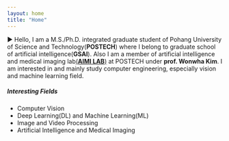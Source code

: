 ```yaml
---
layout: home
title: "Home"
---
```


▶︎ Hello, I am a M.S./Ph.D. integrated graduate student of Pohang University of Science and Technology(**POSTECH**) where I belong to graduate school of artificial intelligence(**GSAI**). Also I am a member of artificial intelligence and medical imaging lab[(**AIMI LAB**)](http://aimi.postech.ac.kr) at POSTECH under **prof. Wonwha Kim**. I am interested in and mainly study computer engineering, especially vision and machine learning field. 
<br/>

##### **Interesting Fields**
- Computer Vision
- Deep Learning(DL) and Machine Learning(ML)
- Image and Video Processing
- Artificial Intelligence and Medical Imaging 